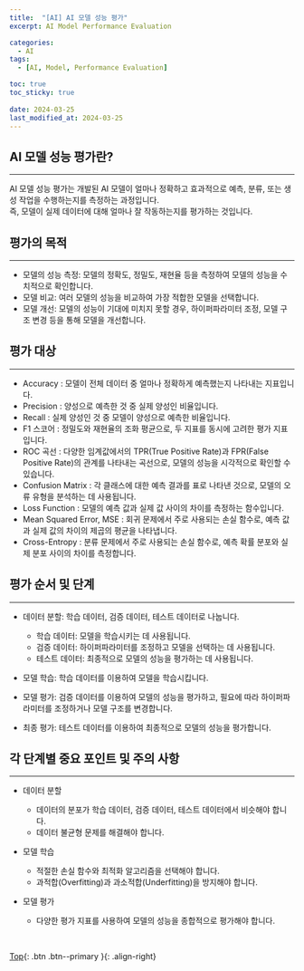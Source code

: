 ```yaml
---
title:  "[AI] AI 모델 성능 평가"
excerpt: AI Model Performance Evaluation

categories:
  - AI
tags:
  - [AI, Model, Performance Evaluation]

toc: true
toc_sticky: true
 
date: 2024-03-25
last_modified_at: 2024-03-25
---
```


## AI 모델 성능 평가란?
---
AI 모델 성능 평가는 개발된 AI 모델이 얼마나 정확하고 효과적으로 예측, 분류, 또는 생성 작업을 수행하는지를 측정하는 과정입니다. <br> 
즉, 모델이 실제 데이터에 대해 얼마나 잘 작동하는지를 평가하는 것입니다.

## 평가의 목적
---
* 모델의 성능 측정: 모델의 정확도, 정밀도, 재현율 등을 측정하여 모델의 성능을 수치적으로 확인합니다.
* 모델 비교: 여러 모델의 성능을 비교하여 가장 적합한 모델을 선택합니다.
* 모델 개선: 모델의 성능이 기대에 미치지 못할 경우, 하이퍼파라미터 조정, 모델 구조 변경 등을 통해 모델을 개선합니다.


## 평가 대상
---
* Accuracy : 모델이 전체 데이터 중 얼마나 정확하게 예측했는지 나타내는 지표입니다.
* Precision : 양성으로 예측한 것 중 실제 양성인 비율입니다.
* Recall : 실제 양성인 것 중 모델이 양성으로 예측한 비율입니다.
* F1 스코어 : 정밀도와 재현율의 조화 평균으로, 두 지표를 동시에 고려한 평가 지표입니다.
* ROC 곡선 : 다양한 임계값에서의 TPR(True Positive Rate)과 FPR(False Positive Rate)의 관계를 나타내는 곡선으로, 모델의 성능을 시각적으로 확인할 수 있습니다.
* Confusion Matrix : 각 클래스에 대한 예측 결과를 표로 나타낸 것으로, 모델의 오류 유형을 분석하는 데 사용됩니다.
* Loss Function : 모델의 예측 값과 실제 값 사이의 차이를 측정하는 함수입니다.
* Mean Squared Error, MSE : 회귀 문제에서 주로 사용되는 손실 함수로, 예측 값과 실제 값의 차이의 제곱의 평균을 나타냅니다.
* Cross-Entropy : 분류 문제에서 주로 사용되는 손실 함수로, 예측 확률 분포와 실제 분포 사이의 차이를 측정합니다.


## 평가 순서 및 단계
---
* 데이터 분할: 학습 데이터, 검증 데이터, 테스트 데이터로 나눕니다.
  * 학습 데이터: 모델을 학습시키는 데 사용됩니다.
  * 검증 데이터: 하이퍼파라미터를 조정하고 모델을 선택하는 데 사용됩니다.
  * 테스트 데이터: 최종적으로 모델의 성능을 평가하는 데 사용됩니다.


* 모델 학습: 학습 데이터를 이용하여 모델을 학습시킵니다.
* 모델 평가: 검증 데이터를 이용하여 모델의 성능을 평가하고, 필요에 따라 하이퍼파라미터를 조정하거나 모델 구조를 변경합니다.
* 최종 평가: 테스트 데이터를 이용하여 최종적으로 모델의 성능을 평가합니다.


## 각 단계별 중요 포인트 및 주의 사항
---
* 데이터 분할
  * 데이터의 분포가 학습 데이터, 검증 데이터, 테스트 데이터에서 비슷해야 합니다. 
  * 데이터 불균형 문제를 해결해야 합니다.

* 모델 학습
  * 적절한 손실 함수와 최적화 알고리즘을 선택해야 합니다.
  * 과적합(Overfitting)과 과소적합(Underfitting)을 방지해야 합니다.
 
* 모델 평가
  * 다양한 평가 지표를 사용하여 모델의 성능을 종합적으로 평가해야 합니다.



<br> 

[Top](#){: .btn .btn--primary }{: .align-right}